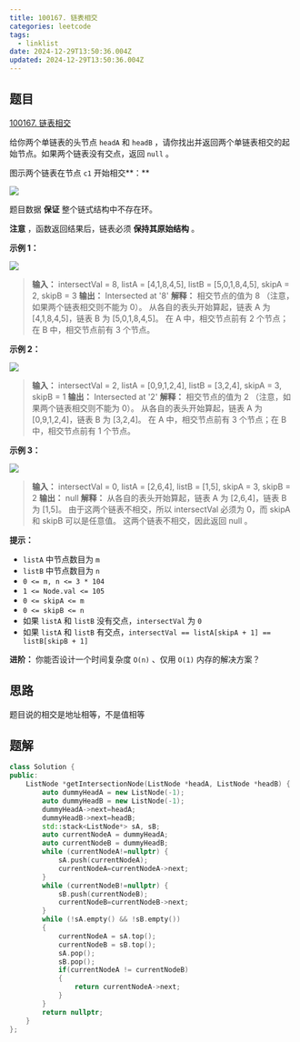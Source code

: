 ```yaml
---
title: 100167. 链表相交
categories: leetcode
tags:
  - linklist
date: 2024-12-29T13:50:36.004Z
updated: 2024-12-29T13:50:36.004Z
---
```


<!--more-->

## 题目

[100167. 链表相交](https://leetcode.cn/problems/intersection-of-two-linked-lists-lcci)

给你两个单链表的头节点 `headA` 和 `headB` ，请你找出并返回两个单链表相交的起始节点。如果两个链表没有交点，返回 `null` 。

图示两个链表在节点 `c1` 开始相交**：**

![](https://assets.leetcode-cn.com/aliyun-lc-upload/uploads/2018/12/14/160_statement.png)

题目数据 **保证** 整个链式结构中不存在环。

**注意** ，函数返回结果后，链表必须 **保持其原始结构** 。

**示例 1：**

![](https://assets.leetcode-cn.com/aliyun-lc-upload/uploads/2018/12/14/160_example_1.png)

> 
> 
> **输入：** intersectVal = 8, listA = [4,1,8,4,5], listB = [5,0,1,8,4,5], skipA = 2, skipB = 3
> **输出：** Intersected at '8'
> **解释：** 相交节点的值为 8 （注意，如果两个链表相交则不能为 0）。
> 从各自的表头开始算起，链表 A 为 [4,1,8,4,5]，链表 B 为 [5,0,1,8,4,5]。
> 在 A 中，相交节点前有 2 个节点；在 B 中，相交节点前有 3 个节点。
> 

**示例 2：**

![](https://assets.leetcode-cn.com/aliyun-lc-upload/uploads/2018/12/14/160_example_2.png)
> 
> 
> **输入：** intersectVal = 2, listA = [0,9,1,2,4], listB = [3,2,4], skipA = 3, skipB = 1
> **输出：** Intersected at '2'
> **解释：** 相交节点的值为 2 （注意，如果两个链表相交则不能为 0）。
> 从各自的表头开始算起，链表 A 为 [0,9,1,2,4]，链表 B 为 [3,2,4]。
> 在 A 中，相交节点前有 3 个节点；在 B 中，相交节点前有 1 个节点。
> 

**示例 3：**

![](https://assets.leetcode-cn.com/aliyun-lc-upload/uploads/2018/12/14/160_example_3.png)

> 
> 
> **输入：** intersectVal = 0, listA = [2,6,4], listB = [1,5], skipA = 3, skipB = 2
> **输出：** null
> **解释：** 从各自的表头开始算起，链表 A 为 [2,6,4]，链表 B 为 [1,5]。
> 由于这两个链表不相交，所以 intersectVal 必须为 0，而 skipA 和 skipB 可以是任意值。
> 这两个链表不相交，因此返回 null 。
> 

**提示：**

  * `listA` 中节点数目为 `m`
  * `listB` 中节点数目为 `n`
  * `0 <= m, n <= 3 * 104`
  * `1 <= Node.val <= 105`
  * `0 <= skipA <= m`
  * `0 <= skipB <= n`
  * 如果 `listA` 和 `listB` 没有交点，`intersectVal` 为 `0`
  * 如果 `listA` 和 `listB` 有交点，`intersectVal == listA[skipA + 1] == listB[skipB + 1]`

**进阶：** 你能否设计一个时间复杂度 `O(n)` 、仅用 `O(1)` 内存的解决方案？



## 思路

题目说的相交是地址相等，不是值相等

## 题解

```cpp
class Solution {
public:
    ListNode *getIntersectionNode(ListNode *headA, ListNode *headB) {
        auto dummyHeadA = new ListNode(-1);
        auto dummyHeadB = new ListNode(-1);
        dummyHeadA->next=headA;
        dummyHeadB->next=headB;
        std::stack<ListNode*> sA, sB;
        auto currentNodeA = dummyHeadA;
        auto currentNodeB = dummyHeadB;
        while (currentNodeA!=nullptr) {
            sA.push(currentNodeA);
            currentNodeA=currentNodeA->next;
        }
        while (currentNodeB!=nullptr) {
            sB.push(currentNodeB);
            currentNodeB=currentNodeB->next;
        }
        while (!sA.empty() && !sB.empty()) 
        {
            currentNodeA = sA.top();
            currentNodeB = sB.top();
            sA.pop();
            sB.pop();
            if(currentNodeA != currentNodeB)
            {
                return currentNodeA->next;
            }
        }
        return nullptr;
    }
};
```
